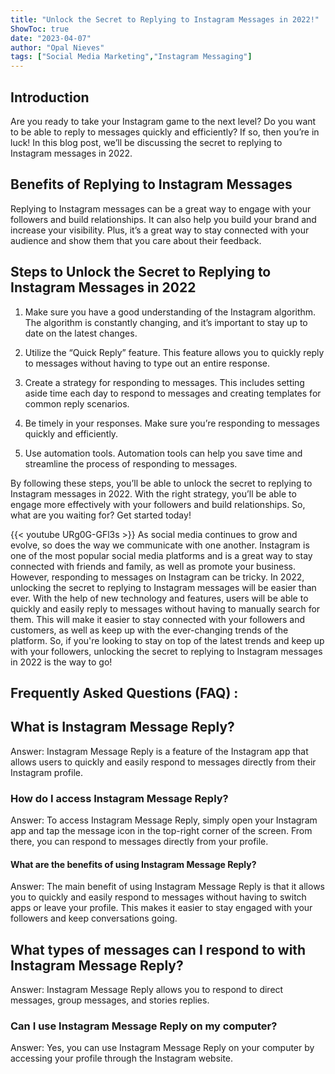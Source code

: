 ```yaml
---
title: "Unlock the Secret to Replying to Instagram Messages in 2022!"
ShowToc: true 
date: "2023-04-07"
author: "Opal Nieves" 
tags: ["Social Media Marketing","Instagram Messaging"]
---
```

## Introduction

Are you ready to take your Instagram game to the next level? Do you want to be able to reply to messages quickly and efficiently? If so, then you’re in luck! In this blog post, we’ll be discussing the secret to replying to Instagram messages in 2022.

## Benefits of Replying to Instagram Messages

Replying to Instagram messages can be a great way to engage with your followers and build relationships. It can also help you build your brand and increase your visibility. Plus, it’s a great way to stay connected with your audience and show them that you care about their feedback.

## Steps to Unlock the Secret to Replying to Instagram Messages in 2022

1. Make sure you have a good understanding of the Instagram algorithm. The algorithm is constantly changing, and it’s important to stay up to date on the latest changes.

2. Utilize the “Quick Reply” feature. This feature allows you to quickly reply to messages without having to type out an entire response.

3. Create a strategy for responding to messages. This includes setting aside time each day to respond to messages and creating templates for common reply scenarios.

4. Be timely in your responses. Make sure you’re responding to messages quickly and efficiently.

5. Use automation tools. Automation tools can help you save time and streamline the process of responding to messages.

By following these steps, you’ll be able to unlock the secret to replying to Instagram messages in 2022. With the right strategy, you’ll be able to engage more effectively with your followers and build relationships. So, what are you waiting for? Get started today!

{{< youtube URg0G-GFl3s >}} 
As social media continues to grow and evolve, so does the way we communicate with one another. Instagram is one of the most popular social media platforms and is a great way to stay connected with friends and family, as well as promote your business. However, responding to messages on Instagram can be tricky. In 2022, unlocking the secret to replying to Instagram messages will be easier than ever. With the help of new technology and features, users will be able to quickly and easily reply to messages without having to manually search for them. This will make it easier to stay connected with your followers and customers, as well as keep up with the ever-changing trends of the platform. So, if you're looking to stay on top of the latest trends and keep up with your followers, unlocking the secret to replying to Instagram messages in 2022 is the way to go!

## Frequently Asked Questions (FAQ) :
<h2>What is Instagram Message Reply?</h2>

Answer: Instagram Message Reply is a feature of the Instagram app that allows users to quickly and easily respond to messages directly from their Instagram profile. 

<h3>How do I access Instagram Message Reply?</h3>

Answer: To access Instagram Message Reply, simply open your Instagram app and tap the message icon in the top-right corner of the screen. From there, you can respond to messages directly from your profile. 

<h4>What are the benefits of using Instagram Message Reply?</h4>

Answer: The main benefit of using Instagram Message Reply is that it allows you to quickly and easily respond to messages without having to switch apps or leave your profile. This makes it easier to stay engaged with your followers and keep conversations going. 

<h2>What types of messages can I respond to with Instagram Message Reply?</h2>

Answer: Instagram Message Reply allows you to respond to direct messages, group messages, and stories replies. 

<h3>Can I use Instagram Message Reply on my computer?</h3>

Answer: Yes, you can use Instagram Message Reply on your computer by accessing your profile through the Instagram website.


